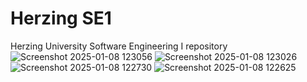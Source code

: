 # Herzing SE1
 Herzing University Software Engineering I repository
![Screenshot 2025-01-08 123056](https://github.com/user-attachments/assets/fb3745d6-ea97-40fc-887b-6f92398c9d58)
![Screenshot 2025-01-08 123026](https://github.com/user-attachments/assets/c64b1d45-e3d1-4791-bf78-2a1717665829)
![Screenshot 2025-01-08 122730](https://github.com/user-attachments/assets/1e6b5886-3b4d-44cf-811d-93f5d0fb9e1d)
![Screenshot 2025-01-08 122625](https://github.com/user-attachments/assets/895f23f2-13de-4f3e-9006-26069c0cf44c)
